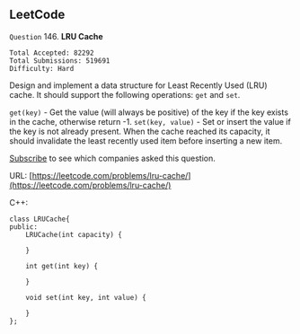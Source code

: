 LeetCode
-----------

`Question` 146. **LRU Cache**

    Total Accepted: 82292
    Total Submissions: 519691
    Difficulty: Hard

Design and implement a data structure for Least Recently Used (LRU) cache. It should support the following operations: `get` and `set`.

`get(key)` - Get the value (will always be positive) of the key if the key exists in the cache, otherwise return -1.
`set(key, value)` - Set or insert the value if the key is not already present. When the cache reached its capacity, it should invalidate the least recently used item before inserting a new item.

[Subscribe](https://leetcode.com/subscribe/) to see which companies asked this question.

URL: [https://leetcode.com/problems/lru-cache/](https://leetcode.com/problems/lru-cache/)

C++:

    class LRUCache{
    public:
        LRUCache(int capacity) {
            
        }
        
        int get(int key) {
            
        }
        
        void set(int key, int value) {
            
        }
    };
